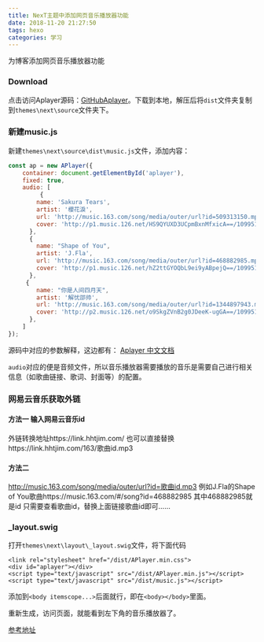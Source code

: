 ```yaml
---
title: NexT主题中添加网页音乐播放器功能
date: 2018-11-20 21:27:50
tags: hexo
categories: 学习
---
```




为博客添加网页音乐播放器功能

### Download

点击访问Aplayer源码：[GitHubAplayer][1]。下载到本地，解压后将`dist`文件夹复制到`themes\next\source`文件夹下。
<!--more-->
### 新建music.js

新建`themes\next\source\dist\music.js`文件，添加内容：

``` js
const ap = new APlayer({
    container: document.getElementById('aplayer'),
    fixed: true,
    audio: [
         {
        name: 'Sakura Tears',
        artist: '櫻花淚',
        url: 'http://music.163.com/song/media/outer/url?id=509313150.mp3',
        cover: 'http://p1.music.126.net/HS9QYUXD3UCpmBxnMfxicA==/109951163604923548.jpg?param=180y180',
      },
      {
        name: "Shape of You",
        artist: 'J.Fla',
        url: 'http://music.163.com/song/media/outer/url?id=468882985.mp3',
        cover: 'http://p1.music.126.net/hZ2ttGYOQbL9ei9yABpejQ==/109951163032775841.jpg?param=130y130',
      },
     {
        name: "你是人间四月天",
        artist: '解忧邵帅',
        url: 'http://music.163.com/song/media/outer/url?id=1344897943.mp3',
        cover: 'http://p2.music.126.net/o9SkgZVnB2g0JDeeK-ugGA==/109951163886781910.jpg?param=130y130',
      },  
    ]
});
```

源码中对应的参数解释，这边都有： [Aplayer 中文文档][2]

`audio`对应的便是音频文件，所以音乐播放器需要播放的音乐是需要自己进行相关信息（如歌曲链接、歌词、封面等）的配置。





### 网易云音乐获取外链


####  方法一  输入网易云音乐id

外链转换地址https://link.hhtjim.com/
也可以直接替换https://link.hhtjim.com/163/歌曲id.mp3

####  方法二

http://music.163.com/song/media/outer/url?id=歌曲id.mp3
例如J.Fla的Shape of You歌曲https://music.163.com/#/song?id=468882985  其中468882985就是id
只需要查看歌曲id，替换上面链接歌曲id即可…… 


###  _layout.swig

打开`themes\next\layout\_layout.swig`文件，将下面代码

``` swig
<link rel="stylesheet" href="/dist/APlayer.min.css">
<div id="aplayer"></div>
<script type="text/javascript" src="/dist/APlayer.min.js"></script>
<script type="text/javascript" src="/dist/music.js"></script>
```
添加到`<body itemscope...>`后面就行，即在`<body></body>`里面。

重新生成，访问页面，就能看到左下角的音乐播放器了。

[参考地址][3]


  [1]: https://github.com/MoePlayer/APlayer
  [2]: https://aplayer.js.org/#/zh-Hans/
  [3]: https://asdfv1929.github.io/2018/05/26/next-add-music/